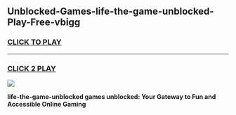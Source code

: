 
## Unblocked-Games-life-the-game-unblocked-Play-Free-vbigg
<h3>
<a href="https://premium76.site?title=life-the-game-unblocked&ref=23A">CLICK TO PLAY</a></h3>
<hr>

<h3>
<a href="https://premium76.site?title=life-the-game-unblocked&ref=23A">CLICK 2 PLAY</a>
  
</h3>

<a href="https://premium76.site?title=life-the-game-unblocked&ref=23A"><img src="https://clearcache.store/games.png"></a>


**life-the-game-unblocked games unblocked: Your Gateway to Fun and Accessible Online Gaming**
